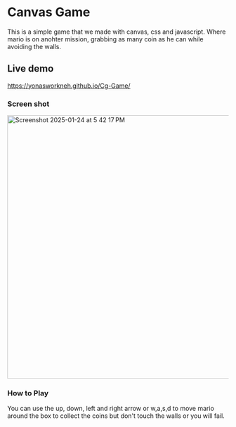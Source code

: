 # Canvas Game

This is a simple game that we made with canvas, css and javascript. Where mario is on anohter mission, grabbing as many coin as he can while avoiding the walls.

## Live demo
https://yonasworkneh.github.io/Cg-Game/

### Screen shot

<img width="800" height="600" alt="Screenshot 2025-01-24 at 5 42 17 PM" src="https://github.com/user-attachments/assets/8a6f29c1-dc52-46d8-b5b5-1f5cf39d373b" />

### How to Play 
You can use the up, down, left and right arrow or w,a,s,d to move mario around the box to collect the coins but don't touch the walls or you will fail.
